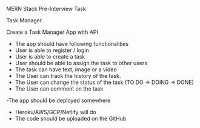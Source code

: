 MERN Stack Pre-Interview Task

Task Manager

Create a Task Manager App with API

- The app should have following functionalities
- User is able to register / login
- User is able to create a task
- User should be able to assign the task to other users
- The task can have text, image or a video
- The User can track the history of the task.
- The User can change the status of the task (TO DO -> DOING -> DONE)
- The User can comment on the task


-The app should be deployed somewhere
- Heroku/AWS/GCP/Netlify will do
- The code should be uploaded on the GitHub